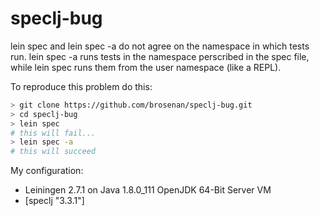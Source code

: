 # speclj-bug
lein spec and lein spec -a do not agree on the namespace in which tests run.
lein spec -a runs tests in the namespace perscribed in the spec file, while lein spec runs them from the user namespace (like a REPL).

To reproduce this problem do this:
```bash
> git clone https://github.com/brosenan/speclj-bug.git
> cd speclj-bug
> lein spec
# this will fail...
> lein spec -a
# this will succeed
```
My configuration:
* Leiningen 2.7.1 on Java 1.8.0_111 OpenJDK 64-Bit Server VM
* [speclj "3.3.1"]
